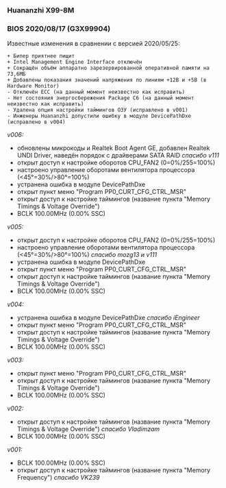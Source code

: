 ### Huananzhi X99-8M
### BIOS 2020/08/17 (G3X99904)
Известные изменения в сравнении с версией 2020/05/25:

    + Бипер приятнее пищит
    + Intel Management Engine Interface отключён
    + Сокращён объём аппаратно зарезервированной оперативной памяти на 73,6МБ
    + Добавлены показания значений напряжения по линиям +12В и +5В (в Hardware Monitor)
    - Отключён ECC (на данный момент неизвестно как исправить)
    - Нет состояния энергосбережения Package C6 (на данный момент неизвестно как исправить)
    - Удалена опция настройки таймингов ОЗУ (исправлено в v001)
    - Инженеры Huananzhi допустили ошибку в модуле DevicePathDxe (исправлено в v004)

*v006:*
* обновлены микрокоды и Realtek Boot Agent GE, добавлен Realtek UNDI Driver, наведён порядок с драйверами SATA RAID *спасибо v111*
* открыт доступ к настройке оборотов CPU_FAN2 (0=0%/255=100%)
* настроено управление оборотами вентилятора процессора (<45°=30%/>80°=100%)
* устранена ошибка в модуле DevicePathDxe
* открыт пункт меню "Program PP0_CURT_CFG_CTRL_MSR"
* открыт доступ к настройке таймингов (название пункта "Memory Timings & Voltage Override")
* BCLK 100.00MHz (0.00% SSC)

*v005:*
* открыт доступ к настройке оборотов CPU_FAN2 (0=0%/255=100%)
* настроено управление оборотами вентилятора процессора (<45°=30%/>80°=100%) *спасибо mozg13 и v111*
* устранена ошибка в модуле DevicePathDxe
* открыт пункт меню "Program PP0_CURT_CFG_CTRL_MSR"
* открыт доступ к настройке таймингов (название пункта "Memory Timings & Voltage Override")
* BCLK 100.00MHz (0.00% SSC)

*v004:*
* устранена ошибка в модуле DevicePathDxe *спасибо iEngineer*
* открыт пункт меню "Program PP0_CURT_CFG_CTRL_MSR"
* открыт доступ к настройке таймингов (название пункта "Memory Timings & Voltage Override")
* BCLK 100.00MHz (0.00% SSC)

*v003:*
* открыт пункт меню "Program PP0_CURT_CFG_CTRL_MSR"
* открыт доступ к настройке таймингов (название пункта "Memory Timings & Voltage Override")
* BCLK 100.00MHz (0.00% SSC)

*v002:*
* открыт доступ к настройке таймингов (название пункта "Memory Timings & Voltage Override") *спасибо Vladimzam*
* BCLK 100.00MHz (0.00% SSC)

*v001:*
* BCLK 100.00MHz (0.00% SSC)
* открыт доступ к настройке таймингов (название пункта "Memory Frequency") *спасибо VK239*
